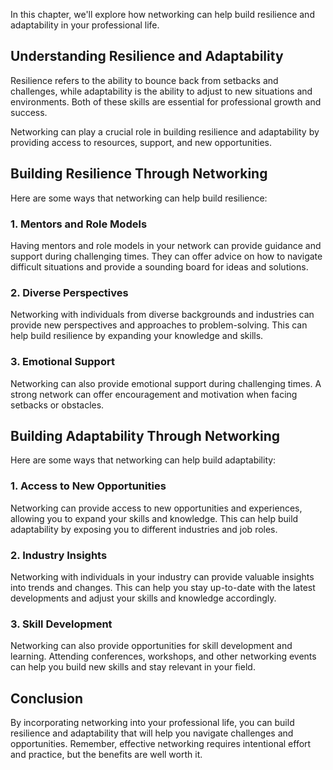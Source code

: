 
In this chapter, we'll explore how networking can help build resilience and adaptability in your professional life.

Understanding Resilience and Adaptability
-----------------------------------------

Resilience refers to the ability to bounce back from setbacks and challenges, while adaptability is the ability to adjust to new situations and environments. Both of these skills are essential for professional growth and success.

Networking can play a crucial role in building resilience and adaptability by providing access to resources, support, and new opportunities.

Building Resilience Through Networking
--------------------------------------

Here are some ways that networking can help build resilience:

### 1. Mentors and Role Models

Having mentors and role models in your network can provide guidance and support during challenging times. They can offer advice on how to navigate difficult situations and provide a sounding board for ideas and solutions.

### 2. Diverse Perspectives

Networking with individuals from diverse backgrounds and industries can provide new perspectives and approaches to problem-solving. This can help build resilience by expanding your knowledge and skills.

### 3. Emotional Support

Networking can also provide emotional support during challenging times. A strong network can offer encouragement and motivation when facing setbacks or obstacles.

Building Adaptability Through Networking
----------------------------------------

Here are some ways that networking can help build adaptability:

### 1. Access to New Opportunities

Networking can provide access to new opportunities and experiences, allowing you to expand your skills and knowledge. This can help build adaptability by exposing you to different industries and job roles.

### 2. Industry Insights

Networking with individuals in your industry can provide valuable insights into trends and changes. This can help you stay up-to-date with the latest developments and adjust your skills and knowledge accordingly.

### 3. Skill Development

Networking can also provide opportunities for skill development and learning. Attending conferences, workshops, and other networking events can help you build new skills and stay relevant in your field.

Conclusion
----------

By incorporating networking into your professional life, you can build resilience and adaptability that will help you navigate challenges and opportunities. Remember, effective networking requires intentional effort and practice, but the benefits are well worth it.
